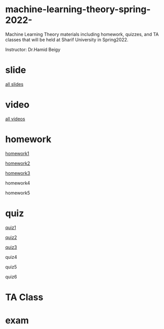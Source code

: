 # machine-learning-theory-spring-2022-
Machine Learning Theory materials including homework, quizzes, and TA classes that will be held at Sharif University in Spring2022.

Instructor: Dr.Hamid Beigy

# slide
[all slides](http://sharif.edu/~beigy/14002-40718.html)

# video
[all videos](https://drive.google.com/drive/folders/1P9G74CBd58j6QSioUoPSNesfftj5GFjN?usp=sharing)

# homework
[homework1](https://github.com/ArashLagzian/machine-learning-theory-spring-2022-/raw/master/homework/homework1.pdf)

[homework2](https://github.com/ArashLagzian/machine-learning-theory-spring-2022-/raw/master/homework/homework2.pdf)

[homework3](https://github.com/ArashLagzian/machine-learning-theory-spring-2022-/raw/master/homework/homework3.pdf)

homework4

homework5

# quiz
[quiz1](https://github.com/ArashLagzian/machine-learning-theory-spring-2022-/raw/master/quiz/quiz1.pdf)

[quiz2](https://github.com/ArashLagzian/machine-learning-theory-spring-2022-/raw/master/quiz/quiz2.pdf)

[quiz3](https://github.com/ArashLagzian/machine-learning-theory-spring-2022-/raw/master/quiz/quiz3.pdf)

quiz4

quiz5

quiz6

# TA Class

# exam
